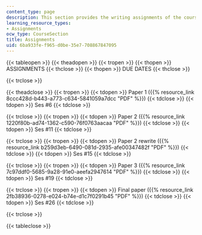 ```yaml
---
content_type: page
description: This section provides the writing assignments of the course.
learning_resource_types:
- Assignments
ocw_type: CourseSection
title: Assignments
uid: 6ba933fe-f965-d0be-35e7-708867847095
---
```


{{< tableopen >}}
{{< theadopen >}}
{{< tropen >}}
{{< thopen >}}
ASSIGNMENTS
{{< thclose >}}
{{< thopen >}}
DUE DATES
{{< thclose >}}

{{< trclose >}}

{{< theadclose >}}
{{< tropen >}}
{{< tdopen >}}
Paper 1 ({{% resource_link 8ccc428d-b443-a773-c634-5841059a7dcc "PDF" %}})
{{< tdclose >}}
{{< tdopen >}}
Ses #6
{{< tdclose >}}

{{< trclose >}}
{{< tropen >}}
{{< tdopen >}}
Paper 2 ({{% resource_link 1220f80b-ad74-1362-c590-76f0763aacaa "PDF" %}})
{{< tdclose >}}
{{< tdopen >}}
Ses #11
{{< tdclose >}}

{{< trclose >}}
{{< tropen >}}
{{< tdopen >}}
Paper 2 rewrite ({{% resource_link b259d3eb-6490-081d-2935-afe00347482f "PDF" %}})
{{< tdclose >}}
{{< tdopen >}}
Ses #15
{{< tdclose >}}

{{< trclose >}}
{{< tropen >}}
{{< tdopen >}}
Paper 3 ({{% resource_link 7c97ddf0-5685-9a28-91e0-aeefa2947614 "PDF" %}})
{{< tdclose >}}
{{< tdopen >}}
Ses #19
{{< tdclose >}}

{{< trclose >}}
{{< tropen >}}
{{< tdopen >}}
Final paper ({{% resource_link 2fb38936-0278-e024-b74e-d1c7f0291b45 "PDF" %}})
{{< tdclose >}}
{{< tdopen >}}
Ses #26
{{< tdclose >}}

{{< trclose >}}

{{< tableclose >}}